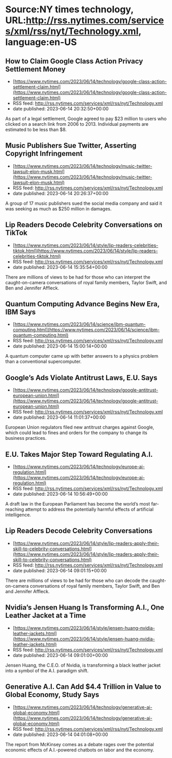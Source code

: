# Source:NY times technology, URL:http://rss.nytimes.com/services/xml/rss/nyt/Technology.xml, language:en-US

## How to Claim Google Class Action Privacy Settlement Money
 - [https://www.nytimes.com/2023/06/14/technology/google-class-action-settlement-claim.html](https://www.nytimes.com/2023/06/14/technology/google-class-action-settlement-claim.html)
 - RSS feed: http://rss.nytimes.com/services/xml/rss/nyt/Technology.xml
 - date published: 2023-06-14 20:32:50+00:00

As part of a legal settlement, Google agreed to pay $23 million to users who clicked on a search link from 2006 to 2013. Individual payments are estimated to be less than $8.

## Music Publishers Sue Twitter, Asserting Copyright Infringement
 - [https://www.nytimes.com/2023/06/14/technology/music-twitter-lawsuit-elon-musk.html](https://www.nytimes.com/2023/06/14/technology/music-twitter-lawsuit-elon-musk.html)
 - RSS feed: http://rss.nytimes.com/services/xml/rss/nyt/Technology.xml
 - date published: 2023-06-14 20:26:37+00:00

A group of 17 music publishers sued the social media company and said it was seeking as much as $250 million in damages.

## Lip Readers Decode Celebrity Conversations on TikTok
 - [https://www.nytimes.com/2023/06/14/style/lip-readers-celebrities-tiktok.html](https://www.nytimes.com/2023/06/14/style/lip-readers-celebrities-tiktok.html)
 - RSS feed: http://rss.nytimes.com/services/xml/rss/nyt/Technology.xml
 - date published: 2023-06-14 15:35:54+00:00

There are millions of views to be had for those who can interpret the caught-on-camera conversations of royal family members, Taylor Swift, and Ben and Jennifer Affleck.

## Quantum Computing Advance Begins New Era, IBM Says
 - [https://www.nytimes.com/2023/06/14/science/ibm-quantum-computing.html](https://www.nytimes.com/2023/06/14/science/ibm-quantum-computing.html)
 - RSS feed: http://rss.nytimes.com/services/xml/rss/nyt/Technology.xml
 - date published: 2023-06-14 15:00:14+00:00

A quantum computer came up with better answers to a physics problem than a conventional supercomputer.

## Google’s Ads Violate Antitrust Laws, E.U. Says
 - [https://www.nytimes.com/2023/06/14/technology/google-antitrust-european-union.html](https://www.nytimes.com/2023/06/14/technology/google-antitrust-european-union.html)
 - RSS feed: http://rss.nytimes.com/services/xml/rss/nyt/Technology.xml
 - date published: 2023-06-14 11:01:37+00:00

European Union regulators filed new antitrust charges against Google, which could lead to fines and orders for the company to change its business practices.

## E.U. Takes Major Step Toward Regulating A.I.
 - [https://www.nytimes.com/2023/06/14/technology/europe-ai-regulation.html](https://www.nytimes.com/2023/06/14/technology/europe-ai-regulation.html)
 - RSS feed: http://rss.nytimes.com/services/xml/rss/nyt/Technology.xml
 - date published: 2023-06-14 10:56:49+00:00

A draft law in the European Parliament has become the world’s most far-reaching attempt to address the potentially harmful effects of artificial intelligence.

## Lip Readers Decode Celebrity Conversations
 - [https://www.nytimes.com/2023/06/14/style/lip-readers-apply-their-skill-to-celebrity-conversations.html](https://www.nytimes.com/2023/06/14/style/lip-readers-apply-their-skill-to-celebrity-conversations.html)
 - RSS feed: http://rss.nytimes.com/services/xml/rss/nyt/Technology.xml
 - date published: 2023-06-14 09:01:15+00:00

There are millions of views to be had for those who can decode the caught-on-camera conversations of royal family members, Taylor Swift, and Ben and Jennifer Affleck.

## Nvidia’s Jensen Huang Is Transforming A.I., One Leather Jacket at a Time
 - [https://www.nytimes.com/2023/06/14/style/jensen-huang-nvidia-leather-jackets.html](https://www.nytimes.com/2023/06/14/style/jensen-huang-nvidia-leather-jackets.html)
 - RSS feed: http://rss.nytimes.com/services/xml/rss/nyt/Technology.xml
 - date published: 2023-06-14 09:01:00+00:00

Jensen Huang, the C.E.O. of Nvidia, is transforming a black leather jacket into a symbol of the A.I. paradigm shift.

## Generative A.I. Can Add $4.4 Trillion in Value to Global Economy, Study Says
 - [https://www.nytimes.com/2023/06/14/technology/generative-ai-global-economy.html](https://www.nytimes.com/2023/06/14/technology/generative-ai-global-economy.html)
 - RSS feed: http://rss.nytimes.com/services/xml/rss/nyt/Technology.xml
 - date published: 2023-06-14 04:01:08+00:00

The report from McKinsey comes as a debate rages over the potential economic effects of A.I.-powered chatbots on labor and the economy.

